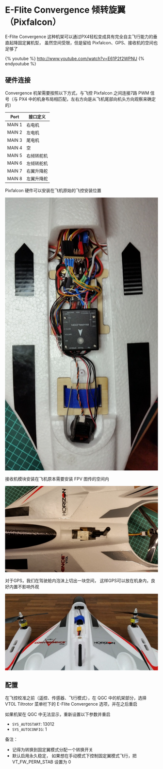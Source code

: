 # E-Flite Convergence 倾转旋翼 （Pixfalcon）

E-Flite Convergence 这种机架可以通过PX4轻松变成具有完全自主飞行能力的垂直起降固定翼机型， 虽然空间受限，但是留给 Pixfalcon、GPS、接收机的空间也足够了

{% youtube %} http://www.youtube.com/watch?v=E61P2f2WPNU {% endyoutube %}

## 硬件连接

Convergence 机架需要按照以下方式，与飞控 Pixfalcon 之间连接7路 PWM 信号（与 PX4 中的机身布局相匹配，左右方向是从飞机尾部向机头方向观察来确定的）

| Port   | 接口定义  |
| ------ | ----- |
| MAIN 1 | 右电机   |
| MAIN 2 | 左电机   |
| MAIN 3 | 尾电机   |
| MAIN 4 | 空     |
| MAIN 5 | 右倾转舵机 |
| MAIN 6 | 左倾转舵机 |
| MAIN 7 | 右翼升降舵 |
| MAIN 8 | 左翼升降舵 |

Pixfalcon 硬件可以安装在飞机原始的飞控安装位置

![Mount Pixfalcon](../../assets/airframes/vtol/eflite_convergence_pixfalcon/eflight_convergence_pixfalcon_mounting.jpg)

接收机模块安装在飞机原本需要安装 FPV 图传的空间内

![Mount telemetry module](../../assets/airframes/vtol/eflite_convergence_pixfalcon/eflight_convergence_telemetry_module.jpg)

对于GPS，我们在驾驶舱内泡沫上切出一块空间， 这样GPS可以放在机身内，良好内置不影响外观

![Mount GPS](../../assets/airframes/vtol/eflite_convergence_pixfalcon/eflight_convergence_gps_mounting.jpg)

## 配置

在飞控校准之前（遥控、传感器、飞行模式），在 QGC 中的机架部分，选择 VTOL Tiltrotor 菜单栏下的 E-Flite Convergence 选项，并在之后重启

如果机架在 QGC 中无法显示，重新设置以下参数并重启

- `SYS_AUTOSTART`: 13012
- `SYS_AUTOCONFIG`: 1

备注：

- 记得为转换到固定翼模式分配一个转换开关
- 默认启用永久稳定， 如果想在手动模式下控制固定翼模式飞行，把 VT_FW_PERM_STAB 设置为 0